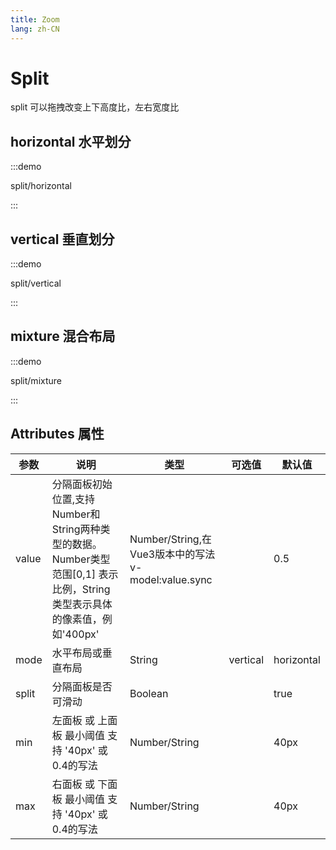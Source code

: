 ```yaml
---
title: Zoom
lang: zh-CN
---
```


# Split
split 可以拖拽改变上下高度比，左右宽度比

## horizontal 水平划分
:::demo

 split/horizontal

:::

## vertical 垂直划分
:::demo

 split/vertical

:::

##  mixture 混合布局
:::demo

 split/mixture

:::

## Attributes 属性
| 参数 | 说明 | 类型 | 可选值 | 默认值 |
|------|------|-----|-------|--------|
| value | 分隔面板初始位置,支持Number和String两种类型的数据。Number类型范围[0,1] 表示比例，String类型表示具体的像素值，例如'400px' | Number/String,在Vue3版本中的写法 v-model:value.sync |   | 0.5 |   
| mode | 水平布局或垂直布局  | String  |  vertical | horizontal  | 
| split | 分隔面板是否可滑动 | Boolean  |   | true  | 
| min | 左面板 或 上面板 最小阈值 支持 '40px' 或 0.4的写法| Number/String  |   | 40px  | 
| max | 右面板 或 下面板 最小阈值 支持 '40px' 或 0.4的写法| Number/String  |   | 40px  |  



